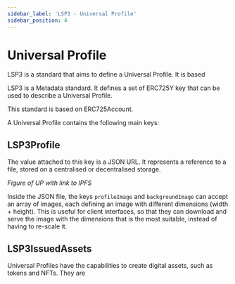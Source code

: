 ```yaml
---
sidebar_label: 'LSP3 - Universal Profile'
sidebar_position: 4
---
```


# Universal Profile

LSP3 is a standard that aims to define a Universal Profile. It is based

LSP3 is a Metadata standard. It defines a set of ERC725Y key that can be used to describe a Universal Profile.

This standard is based on ERC725Account.

A Universal Profile contains the following main keys:

## LSP3Profile

The value attached to this key is a JSON URL. It represents a reference to a file, stored on a centralised or decentralised storage.

*Figure of UP with link to IPFS*

Inside the JSON file, the keys `profileImage` and `backgroundImage` can accept an array of images, each defining an image with different dimensions (width + height). This is useful for client interfaces, so that they can download and serve the image with the dimensions that is the most suitable, instead of having to re-scale it.

## LSP3IssuedAssets

Universal Profiles have the capabilities to create digital assets, such as tokens and NFTs. They are